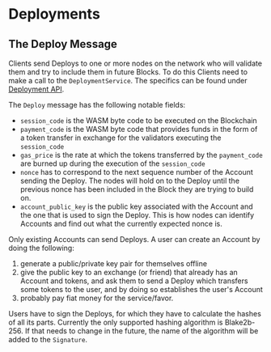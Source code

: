 # Deployments

## The Deploy Message

Clients send Deploys to one or more nodes on the network who will validate them and try to include them in future Blocks. To do this Clients need to make a call to the `DeploymentService`. The specifics can be found under [Deployment API](../appendix/grpc-interfaces.md#deployment-api).

The `Deploy` message has the following notable fields:

* `session_code` is the WASM byte code to be executed on the Blockchain
* `payment_code` is the WASM byte code that provides funds in the form of a token transfer in exchange for the validators executing the `session_code`
* `gas_price` is the rate at which the tokens transferred by the `payment_code` are burned up during the execution of the `session_code`
* `nonce` has to correspond to the next sequence number of the Account sending the Deploy. The nodes will hold on to the Deploy until the previous nonce has been included in the Block they are trying to build on.
* `account_public_key` is the public key associated with the Account and the one that is used to sign the Deploy. This is how nodes can identify Accounts and find out what the currently expected nonce is.

Only existing Accounts can send Deploys. A user can create an Account by doing the following:

1. generate a public/private key pair for themselves offline
2. give the public key to an exchange \(or friend\) that already has an Account and tokens, and ask them to send a Deploy which transfers some tokens to the user, and by doing so establishes the user's Account
3. probably pay fiat money for the service/favor.

Users have to sign the Deploys, for which they have to calculate the hashes of all its parts. Currently the only supported hashing algorithm is Blake2b-256. If that needs to change in the future, the name of the algorithm will be added to the `Signature`.

